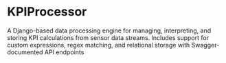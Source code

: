 # KPIProcessor
A Django-based data processing engine for managing, interpreting, and storing KPI calculations from sensor data streams. Includes support for custom expressions, regex matching, and relational storage with Swagger-documented API endpoints
